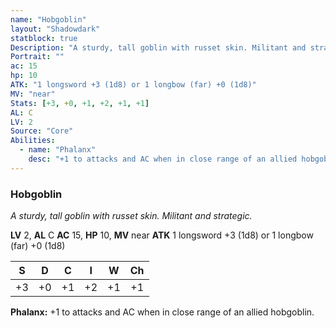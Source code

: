 ```yaml
---
name: "Hobgoblin"
layout: "Shadowdark"
statblock: true
Description: "A sturdy, tall goblin with russet skin. Militant and strategic."
Portrait: ""
ac: 15
hp: 10
ATK: "1 longsword +3 (1d8) or 1 longbow (far) +0 (1d8)"
MV: "near"
Stats: [+3, +0, +1, +2, +1, +1]
AL: C
LV: 2
Source: "Core"
Abilities:
  - name: "Phalanx"
    desc: "+1 to attacks and AC when in close range of an allied hobgoblin."
---
```


### Hobgoblin

_A sturdy, tall goblin with russet skin. Militant and strategic._

**LV** 2, **AL** C
**AC** 15, **HP** 10, **MV** near
**ATK** 1 longsword +3 (1d8) or 1 longbow (far) +0 (1d8)

|  S  |  D  |  C  |  I  |  W  |  Ch  |
|:---:|:---:|:---:|:---:|:---:|:----:|
| +3 | +0 | +1 | +2 | +1 | +1 |

**Phalanx:** +1 to attacks and AC when in close range of an allied hobgoblin.

